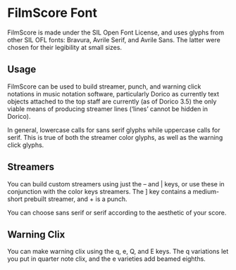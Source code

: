 # FilmScore Font

FilmScore is made under the SIL Open Font License, and uses glyphs from other SIL OFL fonts: Bravura, Avrile Serif, and Avrile Sans. The latter were chosen for their legibility at small sizes.

##  

## Usage

FilmScore can be used to build streamer, punch, and warning click notations in music notation software, particularly Dorico as currently text objects attached to the top staff are currently (as of Dorico 3.5) the only viable means of producing streamer lines (‘lines’ cannot be hidden in Dorico).

In general, lowercase calls for sans serif glyphs while uppercase calls for serif. This is true of both the streamer color glyphs, as well as the warning click glyphs.

## Streamers

You can build custom streamers using just the – and | keys, or use these in conjunction with the color keys streamers. The ] key contains a medium-short prebuilt streamer, and + is a punch.

You can choose sans serif or serif according to the aesthetic of your score.

## Warning Clix

You can make warning clix using the q, e, Q, and E keys. The q variations let you put in quarter note clix, and the e varieties add beamed eighths.